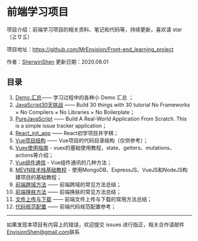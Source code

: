# 前端学习项目


项目介绍：前端学习项目的相关资料、笔记和代码等，持续更新，喜欢请 star（≧∇≦）

项目地址：https://github.com/MrEnvision/Front-end_learning_project

作者：[SherwinShen](https://github.com/MrEnvision)  更新日期：2020.08.01



## 目录

1. [Demo 汇总](./demo_summay)—— 学习过程中的各种小 Demo 汇总 ；
2. [JavaScript30天挑战](./javascript_30days) —— Build 30 things with 30 tutorial No Frameworks × No Compilers × No Libraries × No Boilerplate；
3. [PureJavaScript](./pure_javascript) —— Build A Real-World Application From Scratch. This is a simple issue tracker application；
4. [React_init_app](react_init_app) —— React初学项目井字棋；
5. [Vue项目结构](./vue_project_structure) —— Vue项目的代码目录结构（仅供参考）；
6. [Vuex使用指南](./vuex_tutorial) - vuex的基础使用教程，state、getters、mutations、actions等介绍；
7. [Vue组件通信](./vue_components_communication) - Vue组件通讯的几种方法；
8. [MEVN技术栈基础教程](./MEVN_stack_project) - 使用MongoDB、ExpressJS、VueJS和NodeJS构建项目的基础教程；
9. [前端跨域方法](./cross-domain_solutions) —— 前端跨域的常见方法总结；
10. [前端换肤方法](./change_theme_solutions) —— 前端换肤的常见方法总结；
11. [文件上传与下载](./file_upload_download) —— 前端文件上传与下载的常用方法总结；
12. [代码规范配置](./coding_guide_setting) —— 前端代码规范配置参考；



------

如果发现本项目有内容上的错误，欢迎提交 issues 进行指正，相关合作请邮件<a href="mailto:EnvisionShen@gmail.com">EnvisionShen@gmail.com</a>联系
